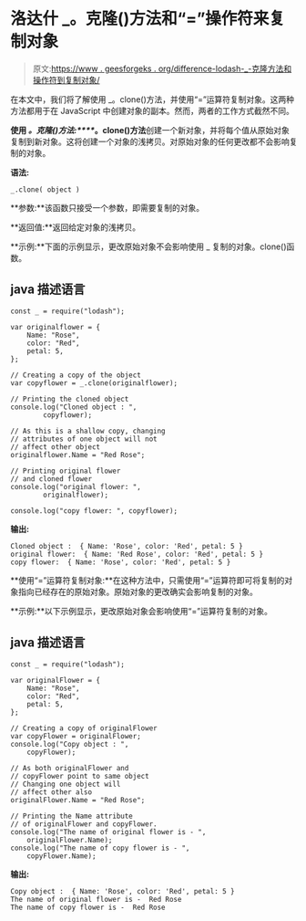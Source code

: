 # 洛达什 _。克隆()方法和“=”操作符来复制对象

> 原文:[https://www . geesforgeks . org/difference-lodash-_-克隆方法和操作符到复制对象/](https://www.geeksforgeeks.org/difference-between-lodash-_-clone-method-and-operator-to-copy-objects/)

在本文中，我们将了解使用 _。clone()方法，并使用“=”运算符复制对象。这两种方法都用于在 JavaScript 中创建对象的副本。然而，两者的工作方式截然不同。

**使用 _。克隆()方法:****_。clone()方法**创建一个新对象，并将每个值从原始对象复制到新对象。这将创建一个对象的浅拷贝。对原始对象的任何更改都不会影响复制的对象。

**语法:**

```
_.clone( object )
```

**参数:**该函数只接受一个参数，即需要复制的对象。

**返回值:**返回给定对象的浅拷贝。

**示例:**下面的示例显示，更改原始对象不会影响使用 _ 复制的对象。clone()函数。

## java 描述语言

```
const _ = require("lodash");

var originalflower = {
    Name: "Rose",
    color: "Red",
    petal: 5,
};

// Creating a copy of the object
var copyflower = _.clone(originalflower);

// Printing the cloned object
console.log("Cloned object : ",
        copyflower);

// As this is a shallow copy, changing
// attributes of one object will not
// affect other object
originalflower.Name = "Red Rose";

// Printing original flower
// and cloned flower
console.log("original flower: ",
        originalflower);

console.log("copy flower: ", copyflower);
```

**输出:**

```
Cloned object :  { Name: 'Rose', color: 'Red', petal: 5 }
original flower:  { Name: 'Red Rose', color: 'Red', petal: 5 }
copy flower:  { Name: 'Rose', color: 'Red', petal: 5 }
```

**使用“=”运算符复制对象:**在这种方法中，只需使用“=”运算符即可将复制的对象指向已经存在的原始对象。原始对象的更改确实会影响复制的对象。

**示例:**以下示例显示，更改原始对象会影响使用“=”运算符复制的对象。

## java 描述语言

```
const _ = require("lodash");

var originalFlower = {
    Name: "Rose",
    color: "Red",
    petal: 5,
};

// Creating a copy of originalFlower
var copyFlower = originalFlower;
console.log("Copy object : ",
    copyFlower);

// As both originalFlower and
// copyFlower point to same object
// Changing one object will
// affect other also
originalFlower.Name = "Red Rose";

// Printing the Name attribute
// of originalFlower and copyFlower.
console.log("The name of original flower is - ",
    originalFlower.Name);
console.log("The name of copy flower is - ",
    copyFlower.Name);
```

**输出:**

```
Copy object :  { Name: 'Rose', color: 'Red', petal: 5 }
The name of original flower is -  Red Rose
The name of copy flower is -  Red Rose
```